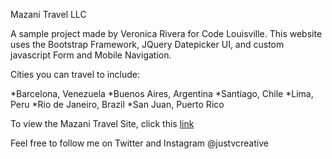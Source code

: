 Mazani Travel LLC

A sample project made by Veronica Rivera for Code Louisville.
This website uses the Bootstrap Framework, JQuery Datepicker UI, and custom javascript Form and Mobile Navigation.

Cities you can travel to include:

*Barcelona, Venezuela
*Buenos Aires, Argentina
*Santiago, Chile
*Lima, Peru
*Rio de Janeiro, Brazil
*San Juan, Puerto Rico

To view the Mazani Travel Site, click this 
[link](http://justvcreative.github.io/mazanitravel/index.html)

Feel free to follow me on Twitter and Instagram @justvcreative
